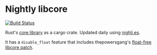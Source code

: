 # Nightly libcore

[![Build Status](https://travis-ci.org/phil-opp/nightly-libcore.svg?branch=master)](https://travis-ci.org/phil-opp/nightly-libcore)

Rust's [core library](https://doc.rust-lang.org/core/) as a cargo crate. Updated daily using [nighli.es](http://nightli.es).

It has a `disable_float` feature that includes thepowersgang's [float-free libcore patch](https://github.com/thepowersgang/rust-barebones-kernel/blob/master/libcore_nofp.patch).
